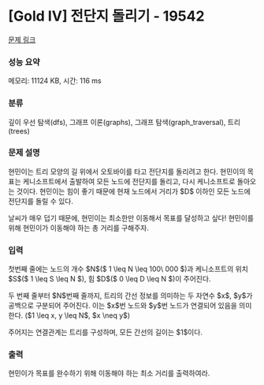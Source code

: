 # [Gold IV] 전단지 돌리기 - 19542 

[문제 링크](https://www.acmicpc.net/problem/19542) 

### 성능 요약

메모리: 11124 KB, 시간: 116 ms

### 분류

깊이 우선 탐색(dfs), 그래프 이론(graphs), 그래프 탐색(graph_traversal), 트리(trees)

### 문제 설명

<p>현민이는 트리 모양의 길 위에서 오토바이를 타고 전단지를 돌리려고 한다. 현민이의 목표는 케니소프트에서 출발하여 모든 노드에 전단지를 돌리고, 다시 케니소프트로 돌아오는 것이다. 현민이는 힘이 좋기 때문에 현재 노드에서 거리가 $D$ 이하인 모든 노드에 전단지를 돌릴 수 있다.</p>

<p>날씨가 매우 덥기 때문에, 현민이는 최소한만 이동해서 목표를 달성하고 싶다! 현민이를 위해 현민이가 이동해야 하는 총 거리를 구해주자.</p>

### 입력 

 <p>첫번째 줄에는 노드의 개수 $N$($ 1 \leq N \leq 100\ 000 $)과 케니소프트의 위치 $S$($ 1 \leq S \leq N $), 힘 $D$($ 0 \leq D \leq N $)이 주어진다.</p>

<p>두 번째 줄부터 $N$번째 줄까지, 트리의 간선 정보를 의미하는 두 자연수 $x$, $y$가 공백으로 구분되어 주어진다. 이는 $x$번 노드와 $y$번 노드가 연결되어 있음을 의미한다. ($1 \leq x, y \leq N$, $x \neq y$)</p>

<p>주어지는 연결관계는 트리를 구성하며, 모든 간선의 길이는 $1$이다.</p>

### 출력 

 <p>현민이가 목표를 완수하기 위해 이동해야 하는 최소 거리를 출력하여라.</p>

